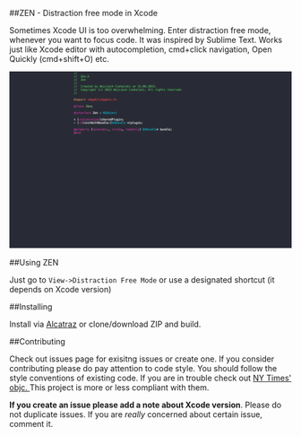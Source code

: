 ##ZEN - Distraction free mode in Xcode

Sometimes Xcode UI is too overwhelming. Enter distraction free mode, whenever you want to focus code. It was inspired by Sublime Text.
Works just like Xcode editor with autocompletion, cmd+click navigation, Open Quickly (cmd+shift+O) etc. 

![](ZEN.png)

##Using ZEN

Just go to `View->Distraction Free Mode` or use a designated shortcut (it depends on Xcode version)

##Installing 

Install via [Alcatraz](http://alcatraz.io) or clone/download ZIP and build.

##Contributing

Check out issues page for exisitng issues or create one. If you consider contributing please do pay attention to code style. You should follow the style conventions of existing code. If you are in trouble check out [NY Times' objc. ](https://github.com/NYTimes/objective-c-style-guide) This project is more or less compliant with them.

**If you create an issue please add a note about Xcode version**. Please do not duplicate issues. If you are *really* concerned about certain issue, comment it.
